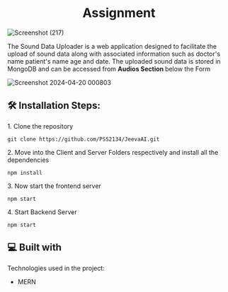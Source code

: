 <h1 align="center" id="title">Assignment</h1>

![Screenshot (217)](https://github.com/PSS2134/JeevaAI/assets/101321904/c8efdd8d-d248-49c6-8c67-1bc435685d87)

<p id="description">The Sound Data Uploader is a web application designed to facilitate the upload of sound data along with associated information such as doctor's name patient's name age and date. The uploaded sound data is stored in MongoDB and can be accessed from <b>Audios Section </b>below the Form</p>



![Screenshot 2024-04-20 000803](https://github.com/PSS2134/JeevaAI/assets/101321904/29456a99-f91c-4d95-8e76-3f4e4a87b034)


<h2>🛠️ Installation Steps:</h2>

<p>1. Clone the repository</p>

```
git clone https://github.com/PSS2134/JeevaAI.git
```

<p>2. Move into the Client and Server Folders respectively and install all the dependencies</p>

```
npm install
```

<p>3. Now start the frontend server</p>

```
npm start
```

<p>4. Start Backend Server</p>

```
npm start
```

  
  
<h2>💻 Built with</h2>

Technologies used in the project:

*   MERN
